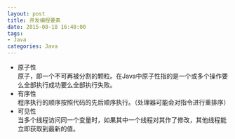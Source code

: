 ```yaml
---
layout: post
title: 并发编程要素
date: 2015-08-18 16:40:00
tags:
- Java
categories: Java
---
```



* 原子性    
原子，即一个不可再被分割的颗粒。在Java中原子性指的是一个或多个操作要么全部执行成功要么全部执行失败。
* 有序性    
程序执行的顺序按照代码的先后顺序执行。（处理器可能会对指令进行重排序）
* 可见性    
当多个线程访问同一个变量时，如果其中一个线程对其作了修改，其他线程能立即获取到最新的值。

